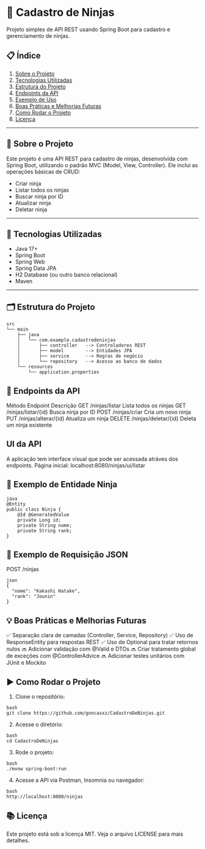 # 🥷 Cadastro de Ninjas

Projeto simples de API REST usando Spring Boot para cadastro e gerenciamento de ninjas.

## 📋 Índice

1. [Sobre o Projeto](#sobre-o-projeto)  
2. [Tecnologias Utilizadas](#tecnologias-utilizadas)  
3. [Estrutura do Projeto](#estrutura-do-projeto)  
4. [Endpoints da API](#endpoints-da-api)  
5. [Exemplo de Uso](#exemplo-de-uso)  
6. [Boas Práticas e Melhorias Futuras](#boas-práticas-e-melhorias-futuras)  
7. [Como Rodar o Projeto](#como-rodar-o-projeto)  
8. [Licença](#licença)  

---

## 📌 Sobre o Projeto

Este projeto é uma API REST para cadastro de ninjas, desenvolvida com Spring Boot, utilizando o padrão MVC (Model, View, Controller). Ele inclui as operações básicas de CRUD:

- Criar ninja
- Listar todos os ninjas
- Buscar ninja por ID
- Atualizar ninja
- Deletar ninja

---

## 🚀 Tecnologias Utilizadas

- Java 17+
- Spring Boot
- Spring Web
- Spring Data JPA
- H2 Database (ou outro banco relacional)
- Maven

---

## 🗂️ Estrutura do Projeto

```
src
└── main
    ├── java
    │   └── com.example.cadastrodeninjas
    │       ├── controller   --> Controladores REST
    │       ├── model        --> Entidades JPA
    │       ├── service      --> Regras de negócio
    │       └── repository   --> Acesso ao banco de dados
    └── resources
        └── application.properties
```

## 🔗 Endpoints da API

Método	Endpoint	Descrição
GET	/ninjas/listar	Lista todos os ninjas
GET	/ninjas/listar/{id}	Busca ninja por ID
POST	/ninjas/criar	Cria um novo ninja
PUT	/ninjas/alterar/{id}	Atualiza um ninja
DELETE	/ninjas/deletar/{id}	Deleta um ninja existente

## UI da API
A aplicação tem interface visual que pode ser acessada atráves dos endpoints.
Página inicial: localhost:8080/ninjas/ui/listar


## 📌 Exemplo de Entidade Ninja
```
java
@Entity
public class Ninja {
    @Id @GeneratedValue
    private Long id;
    private String nome;
    private String rank;
}
```

## 🧪 Exemplo de Requisição JSON

POST /ninjas
```
json
{
  "nome": "Kakashi Hatake",
  "rank": "Jounin"
}

```

## 💡 Boas Práticas e Melhorias Futuras

✅ Separação clara de camadas (Controller, Service, Repository)
✅ Uso de ResponseEntity para respostas REST
✅ Uso de Optional para tratar retornos nulos
🔜 Adicionar validação com @Valid e DTOs
🔜 Criar tratamento global de exceções com @ControllerAdvice
🔜 Adicionar testes unitários com JUnit e Mockito

## ▶️ Como Rodar o Projeto

1. Clone o repositório:
```
bash
git clone https://github.com/goncasxz/CadastroDeNinjas.git
```

2. Acesse o diretório:
```
bash
cd CadastroDeNinjas
```

3. Rode o projeto:
```
bash
./mvnw spring-boot:run
```

4. Acesse a API via Postman, Insomnia ou navegador:
```
bash
http://localhost:8080/ninjas
```

## 📚 Licença
Este projeto está sob a licença MIT. Veja o arquivo LICENSE para mais detalhes.

